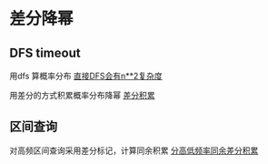 
# 差分降幂

## DFS timeout

用dfs 算概率分布
[直接DFS会有n**2复杂度](../../dfs/DFS求概率/dfs超时/超时.py)

用差分的方式积累概率分布降幂
[差分积累](差分.py)

## 区间查询
对高频区间查询采用差分标记，计算同余积累
[分高低频率同余差分积累](../../advancedDS/平方根算法/差分积累.py)